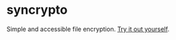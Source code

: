 # syncrypto
Simple and accessible file encryption. [Try it out yourself](https://theapurvap.github.io/syncrypto/).
